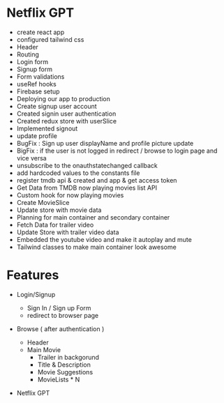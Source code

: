 # Netflix GPT

- create react app
- configured tailwind css
- Header
- Routing
- Login form
- Signup form
- Form validations
- useRef hooks
- Firebase setup
- Deploying our app to production
- Create signup user account
- Created signin user authentication
- Created redux store with userSlice
- Implemented signout
- update profile
- BugFix : Sign up user displayName and profile picture update
- BigFix : if the user is not logged in redirect / browse to login page and vice versa
- unsubscribe to the onauthstatechanged callback
- add hardcoded values to the constants file
- register tmdb api & created and app & get access token
- Get Data from TMDB now playing movies list API
- Custom hook for now playing movies
- Create MovieSlice
- Update store with movie data
- Planning for main container and secondary container
- Fetch Data for trailer video
- Update Store with trailer video data
- Embedded the youtube video and make it autoplay and mute
- Tailwind classes to make main container look awesome

# Features

- Login/Signup

  - Sign In / Sign up Form
  - redirect to browser page

- Browse ( after authentication )

  - Header
  - Main Movie
    - Trailer in backgorund
    - Title & Description
    - Movie Suggestions
    - MovieLists \* N

- Netflix GPT

